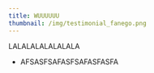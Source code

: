 ```yaml
---
title: WUUUUUU
thumbnail: /img/testimonial_fanego.png
---
```

LALALALALALALALA

* AFSASFSAFASFSAFASFASFA